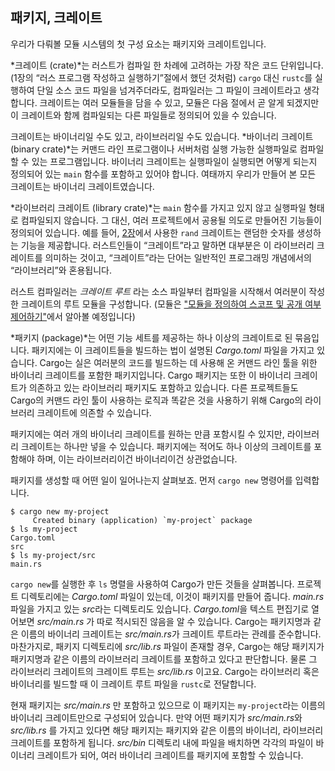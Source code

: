 ## 패키지, 크레이트

우리가 다뤄볼 모듈 시스템의 첫 구성 요소는 패키지와 크레이트입니다.

*크레이트 (crate)*는 러스트가 컴파일 한 차례에 고려하는 가장 작은
코드 단위입니다. (1장의 “러스 프로그램 작성하고 실행하기”절에서 했던
것처럼) `cargo` 대신 `rustc`를 실행하여 단일 소스 코드 파일을
넘겨주더라도, 컴파일러는 그 파일이 크레이트라고 생각합니다. 크레이트는
여러 모듈들을 담을 수 있고, 모듈은 다음 절에서 곧 알게 되겠지만
이 크레이트와 함께 컴파일되는 다른 파일들로 정의되어 있을 수 있습니다.

크레이트는 바이너리일 수도 있고, 라이브러리일 수도 있습니다.
*바이너리 크레이트 (binary crate)*는 커맨드 라인 프로그램이나 서버처럼
실행 가능한 실행파일로 컴파일할 수 있는 프로그램입니다. 바이너리 크레이트는
실행파일이 실행되면 어떻게 되는지 정의되어 있는 `main` 함수를 포함하고 있어야
합니다. 여태까지 우리가 만들어 본 모든 크레이트는 바이너리 크레이트였습니다.

*라이브러리 크레이트 (library crate)*는 `main` 함수를 가지고 있지 않고
실행파일 형태로 컴파일되지 않습니다. 그 대신, 여러 프로젝트에서 공용될
의도로 만들어진 기능들이 정의되어 있습니다. 예를 들어, [2장][rand]<!-- ignore -->에서
사용한 `rand` 크레이트는 랜덤한 숫자를 생성하는 기능을 제공합니다.
러스트인들이 “크레이트”라고 말하면 대부분은 이 라이브러리 크레이트를 의미하는 것이고,
“크레이트”라는 단어는 일반적인 프로그래밍 개념에서의 “라이브러리”와 혼용됩니다.

러스트 컴파일러는 *크레이트 루트* 라는 소스 파일부터 컴파일을 시작해서
여러분이 작성한 크레이트의 루트 모듈을 구성합니다.
(모듈은 ["모듈을 정의하여 스코프 및 공개 여부 제어하기"][modules]에서 알아볼
예정입니다)

*패키지 (package)*는 어떤 기능 세트를 제공하는 하나 이상의 크레이트로 된
묶음입니다. 패키지에는 이 크레이트들을 빌드하는 법이 설명된 *Cargo.toml* 파일을
가지고 있습니다. Cargo는 실은 여러분의 코드를 빌드하는 데 사용해 온 커맨드 라인
툴을 위한 바이너리 크레이트를 포함한 패키지입니다. Cargo 패키지는 또한 이
바이너리 크레이트가 의존하고 있는 라이브러리 패키지도 포함하고 있습니다.
다른 프로젝트들도 Cargo의 커맨드 라인 툴이 사용하는 로직과 똑같은 것을 사용하기
위해 Cargo의 라이브러리 크레이트에 의존할 수 있습니다.

패키지에는 여러 개의 바이너리 크레이트를 원하는 만큼 포함시킬 수 있지만,
라이브러리 크레이트는 하나만 넣을 수 있습니다. 패키지에는 적어도 하나 이상의
크레이트를 포함해야 하며, 이는 라이브러리이건 바이너리이건 상관없습니다.

패키지를 생성할 때 어떤 일이 일어나는지 살펴보죠.
먼저 `cargo new` 명령어를 입력합니다.

```console
$ cargo new my-project
     Created binary (application) `my-project` package
$ ls my-project
Cargo.toml
src
$ ls my-project/src
main.rs
```

`cargo new`를 실행한 후 `ls` 명렬을 사용하여 Cargo가 만든 것들을 살펴봅니다.
프로젝트 디렉토리에는 *Cargo.toml* 파일이 있는데, 이것이 패키지를 만들어 줍니다.
*main.rs* 파일을 가지고 있는 *src*라는 디렉토리도 있습니다. *Cargo.toml*을
텍스트 편집기로 열어보면 *src/main.rs* 가 따로 적시되진 않음을 알 수 있습니다.
Cargo는 패키지명과 같은 이름의 바이너리 크레이트는 *src/main.rs*가 크레이트 루트라는
관례를 준수합니다. 마찬가지로, 패키지 디렉토리에 *src/lib.rs* 파일이 존재할 경우,
Cargo는 해당 패키지가 패키지명과 같은 이름의 라이브러리 크레이트를 포함하고 있다고 판단합니다.
물론 그 라이브러리 크레이트의 크레이트 루트는 *src/lib.rs* 이고요. Cargo는
라이브러리 혹은 바이너리를 빌드할 때 이 크레이트 루트 파일을 `rustc`로 전달합니다.

현재 패키지는 *src/main.rs* 만 포함하고 있으므로 이 패키지는 `my-project`라는
이름의 바이너리 크레이트만으로 구성되어 있습니다. 만약 어떤 패키지가 *src/main.rs*와
*src/lib.rs* 를 가지고 있다면 해당 패키지는 패키지와 같은 이름의 바이너리,
라이브러리 크레이트를 포함하게 됩니다. *src/bin* 디렉토리 내에 파일을 배치하면
각각의 파일이 바이너리 크레이트가 되어, 여러 바이너리 크레이트를 패키지에 포함할 수 있습니다.

[modules]: ch07-02-defining-modules-to-control-scope-and-privacy.html
[rand]: ch02-00-guessing-game-tutorial.html#임의의-숫자를-생성하기
